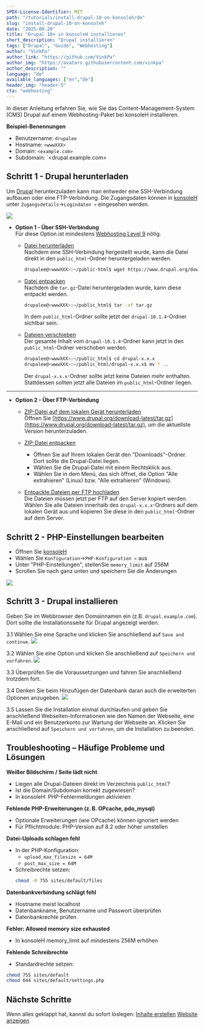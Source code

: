 ```yaml
---
SPDX-License-Identifier: MIT
path: "/tutorials/install-drupal-10-on-konsoleh/de"
slug: "install-drupal-10-on-konsoleh"
date: "2025-08-20"
title: "Drupal 10+ in konsoleH installieren"
short_description: "Drupal installieren"
tags: ["Drupal", "Guide", "Webhosting"]
author: "VinkPa"
author_link: "https://github.com/VinkPa"
author_img: "https://avatars.githubusercontent.com/vinkpa"
author_description: ""
language: "de"
available_languages: ["en","de"]
header_img: "header-5"
cta: "webhosting"
---
```


In dieser Anleitung erfahren Sie, wie Sie das Content-Management-System (CMS) Drupal auf einem Webhosting-Paket bei konsoleH installieren.

**Beispiel-Benennungen**

* Benutzername: `drupalee`
* Hostname: `<wwwXXX>`
* Domain: `<example.com>`
* Subdomain: `<drupal.example.com>

## Schritt 1 - Drupal herunterladen

Um [Drupal](https://www.drupal.org/) herunterzuladen kann man entweder eine SSH-Verbindung aufbauen oder eine FTP-Verbindung. Die Zugangsdaten können in [konsoleH](https://konsoleh.hetzner.com/) unter `Zugangsdetails`→`Logindaten »` eingesehen werden.

![](images/01_konsoleH_ftp-login-data.png)

* **Option 1 - Über SSH-Verbindung**<br>
  Für diese Option ist mindestens [Webhosting Level 9](https://www.hetzner.com/webhosting) nötig.
  
  * <u>Datei herunterladen</u><br>
    Nachdem eine SSH-Verbindung hergestellt wurde, kann die Datei direkt in den `public_html`-Ordner heruntergeladen werden.
    ```bash
    drupalee@<wwwXXX>:~/public-html$ wget https://www.drupal.org/download-latest/tar.gz
    ```
  
  * <u>Datei entpacken</u><br>
    Nachdem die `tar.gz`-Datei heruntergeladen wurde, kann diese entpackt werden.
    ```bash
    drupalee@<wwwXXX>:~/public_html$ tar -xf tar.gz
    ```
    In dem `public_html`-Ordner sollte jetzt der `drupal-10.1.4`-Ordner sichtbar sein.

  * <u>Dateien verschieben</u><br>
    Der gesamte Inhalt vom `drupal-10.1.4`-Ordner kann jetzt in den `public_html`-Ordner verschoben werden.
    ```bash
    drupalee@<wwwXXX>:~/public_html$ cd drupal-x.x.x
    drupalee@<wwwXXX>:~/public_html/drupal-x.x.x$ mv * ..
    ```
    Der `drupal-x.x.x`-Ordner sollte jetzt keine Dateien mehr enthalten. Stattdessen sollten jetzt alle Dateien im `public_html`-Ordner liegen.
-----------


* **Option 2 - Über FTP-Verbindung**<br>
  
  * <u>ZIP-Datei auf dem lokalen Gerät herunterladen</u><br>
    Öffnen Sie [https://www.drupal.org/download-latest/tar.gz](https://www.drupal.org/download-latest/tar.gz), um die aktuellste Version herunterzuladen.
  
  * <u>ZIP-Datei entpacken</u><br>
    * Öffnen Sie auf Ihrem lokalen Gerät den "Downloads"-Ordner. Dort sollte die Drupal-Datei liegen.
    * Wählen Sie die Drupal-Datei mit einem Rechtsklick aus.
    * Wählen Sie in dem Menü, das sich öffnet, die Option "Alle extrahieren" (Linux) bzw. "Alle extrahieren" (Windows).
  
  * <u>Entpackte Dateien per FTP hochladen</u><br>
    Die Dateien müssen jetzt per FTP auf den Server kopiert werden. Wählen Sie alle Dateien innerhalb des `drupal-x.x.x`-Ordners auf dem lokalen Gerät aus und kopieren Sie diese in den `public_html`-Ordner auf dem Server.

## Schritt 2 - PHP-Einstellungen bearbeiten

* Öffnen Sie [konsoleH](https://konsoleh.hetzner.com/)
* Wählen Sie `Konfiguration`→`PHP-Konfiguration »` aus
* Unter "PHP-Einstellungen", stellenSie `memory_limit` auf 256M
* Scrollen Sie nach ganz unten und speichern Sie die Änderungen

![](images/02_konsoleH_memory-limit.de.png)

## Schritt 3 - Drupal installieren

Geben Sie im Webbrowser den Domainnamen ein (z.B. `drupal.example.com`). Dort sollte die Installationsseite für Drupal angezeigt werden. 

3.1 Wählen Sie eine Sprache und klicken Sie anschließend auf `Save and continue`.
  ![](images/03_Drupal_installation-language.de.png)

3.2 Wählen Sie eine Option und klicken Sie anschließend auf `Speichern und vorfahren`.
  ![](images/04_Drupal_installation-profile.de.png)

3.3 Überprüfen Sie die Voraussetzungen und fahren Sie anschließend trotzdem fort.

3.4 Denken Sie beim Hinzufügen der Datenbank daran auch die erweiterten Optionen anzugeben.
  ![](images/05_Drupal_installation-database.de.png)

3.5 Lassen Sie die Installation einmal durchlaufen und geben Sie anschließend Webseiten-Informationen wie den Namen der Webseite, eine E-Mail und ein Benutzerkonto zur Wartung der Webseite an. Klicken Sie anschließend auf `Speichern und vorfahren`, um die Installation zu beenden.

## Troubleshooting – Häufige Probleme und Lösungen

**Weißer Bildschirm / Seite lädt nicht**  
- Liegen alle Drupal-Dateien direkt im Verzeichnis `public_html`?  
- Ist die Domain/Subdomain korrekt zugewiesen?  
- In konsoleH: PHP-Fehlermeldungen aktivieren

**Fehlende PHP-Erweiterungen (z. B. OPcache, pdo_mysql)**  
- Optionale Erweiterungen (wie OPcache) können ignoriert werden  
- Für Pflichtmodule: PHP-Version auf 8.2 oder höher umstellen

**Datei-Uploads schlagen fehl**  
- In der PHP-Konfiguration:  
  - `upload_max_filesize = 64M`  
  - `post_max_size = 64M`  
- Schreibrechte setzen:
  ```bash
  chmod -R 755 sites/default/files
  ```
**Datenbankverbindung schlägt fehl**
- Hostname meist localhost
- Datenbankname, Benutzername und Passwort überprüfen
- Datenbankrechte prüfen

**Fehler: Allowed memory size exhausted**
- In konsoleH memory_limit auf mindestens 256M erhöhen

**Fehlende Schreibrechte**
- Standardrechte setzen:
```bash
chmod 755 sites/default
chmod 644 sites/default/settings.php
```

## Nächste Schritte

Wenn alles geklappt hat, kannst du sofort loslegen:
[Inhalte erstellen](https://drupal.example.com/node/add)
[Website anzeigen](https://drupal.example.com)
